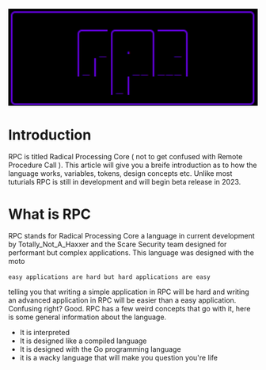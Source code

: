 <p align="center">
  <img src="logorpc.png" width="600" title="Used">
</p>

# Introduction 

RPC is titled Radical Processing Core ( not to get confused with Remote Procedure Call ). This article will give you a breife introduction as to how the language works, variables, tokens, design concepts etc. Unlike most tuturials RPC is still in development and will begin beta release in 2023. 

# What is RPC 

RPC stands for Radical Processing Core a language in current development by Totally_Not_A_Haxxer and the Scare Security team designed for performant but complex applications. This language was designed with the moto 

`easy applications are hard but hard applications are easy`

telling you that writing a simple application in RPC will be hard and writing an advanced application in RPC will be easier than a easy application. Confusing right? Good. RPC has a few weird concepts that go with it, here is some general information about the language.

* It is interpreted
* It is designed like a compiled language 
* It is designed with the Go programming language 
* it is a wacky language that will make you question you're life

